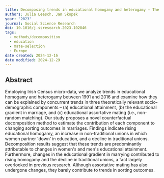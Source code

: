 ```yaml
---
title: Decomposing trends in educational homogamy and heterogamy – The case of Ireland
authors: Julia Leesch, Jan Skopek
year: "2023"
journal: Social Science Research
doi: 10.1016/j.ssresearch.2023.102846
tags:
  - methods/decomposition
  - education
  - mate-selection
  - Europe
date created: 2024-12-16
date modified: 2024-12-29
---
```


## Abstract

Employing Irish Census micro-data, we analyze trends in educational homogamy and heterogamy between 1991 and 2016 and examine how they can be explained by concurrent trends in three theoretically relevant socio-demographic components – (a) educational attainment, (b) the educational gradient in marriage, and (c) educational assortative mating (i.e., non-random matching). Our study proposes a novel counterfactual decomposition method to estimate the contribution of each component to changing sorting outcomes in marriages. Findings indicate rising educational homogamy, an increase in non-traditional unions in which women partner 'down' in education, and a decline in traditional unions. Decomposition results suggest that these trends are predominantly attributable to changes in women's and men's educational attainment. Furthermore, changes in the educational gradient in marrying contributed to rising homogamy and the decline in traditional unions, a fact largely overlooked in previous research. Although assortative mating has also undergone changes, they barely contribute to trends in sorting outcomes.
